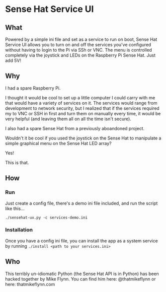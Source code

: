 # Sense Hat Service UI

## What

Powered by a simple ini file and set as a service to run on boot, Sense Hat Service UI allows you to turn on and off the services you've configured without having to login to the Pi via SSh or VNC. The menu is controlled completely via the joystick and LEDs on the Raspberry Pi Sense Hat. Just add 5V!

## Why

I had a spare Raspberry Pi. 

I thought it would be cool to set up a little computer I could carry with me that would have a variety of services on it. The services would range from development to network security, but I realized that if the services required my to VNC or SSH in first and turn them on manually every time, it would be very helpful (and leaving them all on all the time isn't secure). 

I also had a spare Sense Hat from a previously aboandoned project.

Wouldn't it be cool if you used the joystick on the Sense Hat to manipulate a simple graphical menu on the Sense Hat LED array?

Yes!

This is that.

## How

### Run

Just create a config file, there's a demo ini file included, and run the script like this...

```
./sensehat-ux.py -c services-demo.ini
```

### Installation

Once you have a config ini file, you can install the app as a system service by running `./install <path to your services.ini>`

## Who

This terribly un-idiomatic Python (the Sense Hat API is in Python) has been hacked together by Mike Flynn.
You can find him here: @thatmikeflynn or here: thatmikeflynn.com
